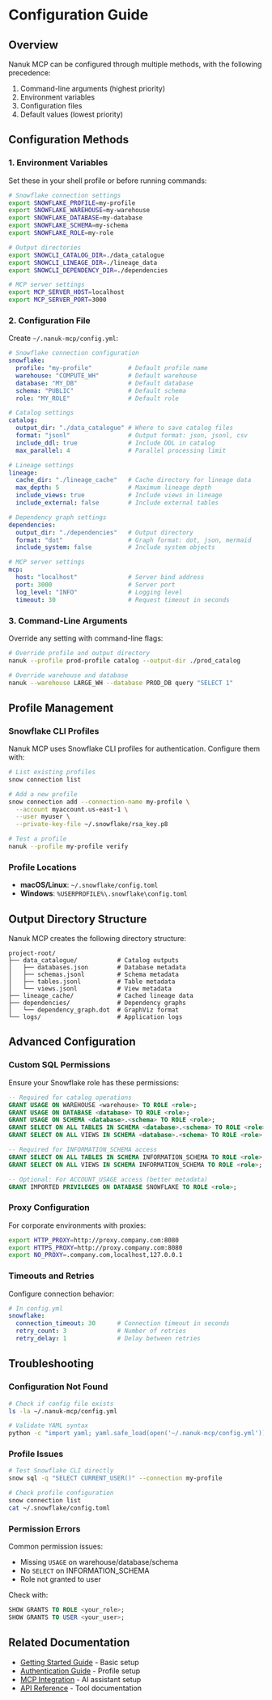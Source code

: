  # Configuration Guide
 
 ## Overview
 
 Nanuk MCP can be configured through multiple methods, with the following precedence:
 1. Command-line arguments (highest priority)
 2. Environment variables
 3. Configuration files
 4. Default values (lowest priority)
 
 ## Configuration Methods
 
 ### 1. Environment Variables
 
 Set these in your shell profile or before running commands:
 
 ```bash
 # Snowflake connection settings
 export SNOWFLAKE_PROFILE=my-profile
 export SNOWFLAKE_WAREHOUSE=my-warehouse
 export SNOWFLAKE_DATABASE=my-database
 export SNOWFLAKE_SCHEMA=my-schema
 export SNOWFLAKE_ROLE=my-role
 
 # Output directories
 export SNOWCLI_CATALOG_DIR=./data_catalogue
 export SNOWCLI_LINEAGE_DIR=./lineage_data
 export SNOWCLI_DEPENDENCY_DIR=./dependencies
 
 # MCP server settings
 export MCP_SERVER_HOST=localhost
 export MCP_SERVER_PORT=3000
 ```
 
 ### 2. Configuration File
 
 Create `~/.nanuk-mcp/config.yml`:
 
 ```yaml
 # Snowflake connection configuration
 snowflake:
   profile: "my-profile"          # Default profile name
   warehouse: "COMPUTE_WH"        # Default warehouse
   database: "MY_DB"              # Default database
   schema: "PUBLIC"               # Default schema
   role: "MY_ROLE"                # Default role
 
 # Catalog settings
 catalog:
   output_dir: "./data_catalogue" # Where to save catalog files
   format: "jsonl"                # Output format: json, jsonl, csv
   include_ddl: true              # Include DDL in catalog
   max_parallel: 4                # Parallel processing limit
 
 # Lineage settings
 lineage:
   cache_dir: "./lineage_cache"   # Cache directory for lineage data
   max_depth: 5                   # Maximum lineage depth
   include_views: true            # Include views in lineage
   include_external: false        # Include external tables
 
 # Dependency graph settings
 dependencies:
   output_dir: "./dependencies"   # Output directory
   format: "dot"                  # Graph format: dot, json, mermaid
   include_system: false          # Include system objects
 
 # MCP server settings
 mcp:
   host: "localhost"              # Server bind address
   port: 3000                     # Server port
   log_level: "INFO"              # Logging level
   timeout: 30                    # Request timeout in seconds
 ```
 
 ### 3. Command-Line Arguments
 
 Override any setting with command-line flags:
 
 ```bash
 # Override profile and output directory
 nanuk --profile prod-profile catalog --output-dir ./prod_catalog
 
 # Override warehouse and database
 nanuk --warehouse LARGE_WH --database PROD_DB query "SELECT 1"
 ```
 
 ## Profile Management
 
 ### Snowflake CLI Profiles
 
 Nanuk MCP uses Snowflake CLI profiles for authentication. Configure them with:
 
 ```bash
 # List existing profiles
 snow connection list
 
 # Add a new profile
 snow connection add --connection-name my-profile \
   --account myaccount.us-east-1 \
   --user myuser \
   --private-key-file ~/.snowflake/rsa_key.p8
 
 # Test a profile
 nanuk --profile my-profile verify
 ```
 
 ### Profile Locations
 
 - **macOS/Linux**: `~/.snowflake/config.toml`
 - **Windows**: `%USERPROFILE%\.snowflake\config.toml`
 
 ## Output Directory Structure
 
 Nanuk MCP creates the following directory structure:
 
 ```
 project-root/
 ├── data_catalogue/           # Catalog outputs
 │   ├── databases.json        # Database metadata
 │   ├── schemas.jsonl         # Schema metadata
 │   ├── tables.jsonl          # Table metadata
 │   └── views.jsonl           # View metadata
 ├── lineage_cache/            # Cached lineage data
 ├── dependencies/             # Dependency graphs
 │   └── dependency_graph.dot  # GraphViz format
 └── logs/                     # Application logs
 ```
 
 ## Advanced Configuration
 
 ### Custom SQL Permissions
 
 Ensure your Snowflake role has these permissions:
 
 ```sql
 -- Required for catalog operations
 GRANT USAGE ON WAREHOUSE <warehouse> TO ROLE <role>;
 GRANT USAGE ON DATABASE <database> TO ROLE <role>;
 GRANT USAGE ON SCHEMA <database>.<schema> TO ROLE <role>;
 GRANT SELECT ON ALL TABLES IN SCHEMA <database>.<schema> TO ROLE <role>;
 GRANT SELECT ON ALL VIEWS IN SCHEMA <database>.<schema> TO ROLE <role>;
 
 -- Required for INFORMATION_SCHEMA access
 GRANT SELECT ON ALL TABLES IN SCHEMA INFORMATION_SCHEMA TO ROLE <role>;
 GRANT SELECT ON ALL VIEWS IN SCHEMA INFORMATION_SCHEMA TO ROLE <role>;
 
 -- Optional: For ACCOUNT_USAGE access (better metadata)
 GRANT IMPORTED PRIVILEGES ON DATABASE SNOWFLAKE TO ROLE <role>;
 ```
 
 ### Proxy Configuration
 
 For corporate environments with proxies:
 
 ```bash
 export HTTP_PROXY=http://proxy.company.com:8080
 export HTTPS_PROXY=http://proxy.company.com:8080
 export NO_PROXY=.company.com,localhost,127.0.0.1
 ```
 
 ### Timeouts and Retries
 
 Configure connection behavior:
 
 ```yaml
 # In config.yml
 snowflake:
   connection_timeout: 30      # Connection timeout in seconds
   retry_count: 3              # Number of retries
   retry_delay: 1              # Delay between retries
 ```
 
 ## Troubleshooting
 
 ### Configuration Not Found
 
 ```bash
 # Check if config file exists
 ls -la ~/.nanuk-mcp/config.yml
 
 # Validate YAML syntax
 python -c "import yaml; yaml.safe_load(open('~/.nanuk-mcp/config.yml'))"
 ```
 
 ### Profile Issues
 
 ```bash
 # Test Snowflake CLI directly
 snow sql -q "SELECT CURRENT_USER()" --connection my-profile
 
 # Check profile configuration
 snow connection list
 cat ~/.snowflake/config.toml
 ```
 
 ### Permission Errors
 
 Common permission issues:
 - Missing `USAGE` on warehouse/database/schema
 - No `SELECT` on INFORMATION_SCHEMA
 - Role not granted to user
 
 Check with:
 ```sql
 SHOW GRANTS TO ROLE <your_role>;
 SHOW GRANTS TO USER <your_user>;
 ```
 
 ## Related Documentation
 
 - [Getting Started Guide](getting-started.md) - Basic setup
 - [Authentication Guide](authentication.md) - Profile setup
 - [MCP Integration](mcp-integration.md) - AI assistant setup
 - [API Reference](api-reference.md) - Tool documentation
